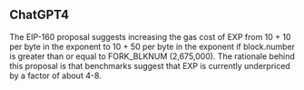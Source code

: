 ## ChatGPT4

The EIP-160 proposal suggests increasing the gas cost of EXP from 10 + 10 per byte in the exponent to 10 + 50 per byte in the exponent if block.number is greater than or equal to FORK_BLKNUM (2,675,000). The rationale behind this proposal is that benchmarks suggest that EXP is currently underpriced by a factor of about 4-8.
